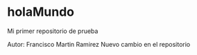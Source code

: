 # holaMundo
Mi primer repositorio de prueba

Autor: Francisco Martin Ramirez
Nuevo cambio en el repositorio
